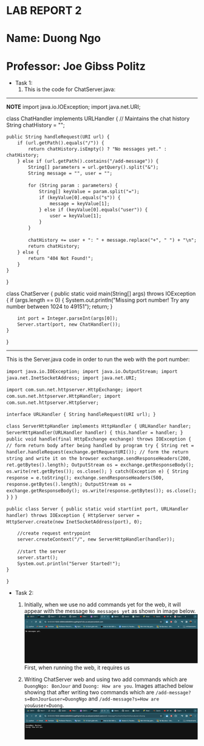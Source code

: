 # LAB REPORT 2
# Name: Duong Ngo
# Professor: Joe Gibss Politz

* Task 1:
  1. This is the code for ChatServer.java:
---
**NOTE**
import java.io.IOException;
import java.net.URI;

class ChatHandler implements URLHandler {
    // Maintains the chat history
    String chatHistory = "";

    public String handleRequest(URI url) {
        if (url.getPath().equals("/")) {
            return chatHistory.isEmpty() ? "No messages yet." : chatHistory;
        } else if (url.getPath().contains("/add-message")) {
            String[] parameters = url.getQuery().split("&");
            String message = "", user = "";

            for (String param : parameters) {
                String[] keyValue = param.split("=");
                if (keyValue[0].equals("s")) {
                    message = keyValue[1];
                } else if (keyValue[0].equals("user")) {
                    user = keyValue[1];
                }
            }

            chatHistory += user + ": " + message.replace("+", " ") + "\n";
            return chatHistory;
        } else {
            return "404 Not Found!";
        }
    }
}

class ChatServer {
    public static void main(String[] args) throws IOException {
        if (args.length == 0) {
            System.out.println("Missing port number! Try any number between 1024 to 49151");
            return;
        }

        int port = Integer.parseInt(args[0]);
        Server.start(port, new ChatHandler());
    }
}

---

This is the Server.java code in order to run the web with the port number:

`import java.io.IOException;
import java.io.OutputStream;
import java.net.InetSocketAddress;
import java.net.URI;`

`import com.sun.net.httpserver.HttpExchange;
import com.sun.net.httpserver.HttpHandler;
import com.sun.net.httpserver.HttpServer;`

`interface URLHandler {
    String handleRequest(URI url);
}`

`class ServerHttpHandler implements HttpHandler {
    URLHandler handler;
    ServerHttpHandler(URLHandler handler) {
      this.handler = handler;
    }`
    `public void handle(final HttpExchange exchange) throws IOException {
        // form return body after being handled by program
        try {
            String ret = handler.handleRequest(exchange.getRequestURI());
            // form the return string and write it on the browser
            exchange.sendResponseHeaders(200, ret.getBytes().length);
            OutputStream os = exchange.getResponseBody();
            os.write(ret.getBytes());
            os.close();
        } catch(Exception e) {
            String response = e.toString();
            exchange.sendResponseHeaders(500, response.getBytes().length);
            OutputStream os = exchange.getResponseBody();
            os.write(response.getBytes());
            os.close();`
        `}`
    `}`
`}`

`public class Server {
    public static void start(int port, URLHandler handler) throws IOException {
        HttpServer server = HttpServer.create(new InetSocketAddress(port), 0);`

        //create request entrypoint
        server.createContext("/", new ServerHttpHandler(handler));

        //start the server
        server.start();
        System.out.println("Server Started!");
    }
`}`



* Task 2:
  1. Initially, when we use no add commands yet for the web, it will appear with the message `No messages yet` as shown in image below.
  ![Image](NoCommandYet.png)
  First, when running the web, it requires us 

  3. Writing ChatServer web and using two add commands which are `DuongNgo: BonJour` and `Duong: How are you`. Images attached below showing that after writing two commands which
  are `/add-message?s=BonJour&user=DuongNgo` and `/add-message?s=How are you&user=Duong`.
  ![Image](afterTwoCommands.png)


